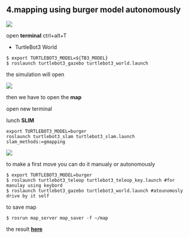  ## 4.mapping using burger model autonomously 

![](https://emanual.robotis.com/assets/images/platform/turtlebot3/simulation/turtlebot3_world_bugger.png)

 open **terminal** ctrl+alt+T 
 
 * TurtleBot3 World
 
 ```
 $ export TURTLEBOT3_MODEL=${TB3_MODEL}
$ roslaunch turtlebot3_gazebo turtlebot3_world.launch 
```

the simulation will open

![](https://emanual.robotis.com/assets/images/platform/turtlebot3/simulation/turtlebot3_world_bugger.png)

then we have to open the **map** 

open new terminal

lunch **SLIM**
```
export TURTLEBOT3_MODEL=burger 
roslaunch turtlebot3_slam turtlebot3_slam.launch slam_methods:=gmapping
```

![](https://emanual.robotis.com/assets/images/platform/turtlebot3/simulation/virtual_slam.png)

to make a first move you can do it manualy or autonomously 
```
$ export TURTLEBOT3_MODEL=burger
$ roslaunch turtlebot3_teleop turtlebot3_teleop_key.launch #for manulay using keybord 
$ roslaunch turtlebot3_gazebo turtlebot3_world.launch #atounomosly drive by it self
```

to save map 

`$ rosrun map_server map_saver -f ~/map`

the result [**here**](https://github.com/ios96i/SmartMethods-internship-AI-in-robotics-3/blob/master/4%20mapping%20using%20burger%20model%20autonomously/Result%20fullscan.png)
